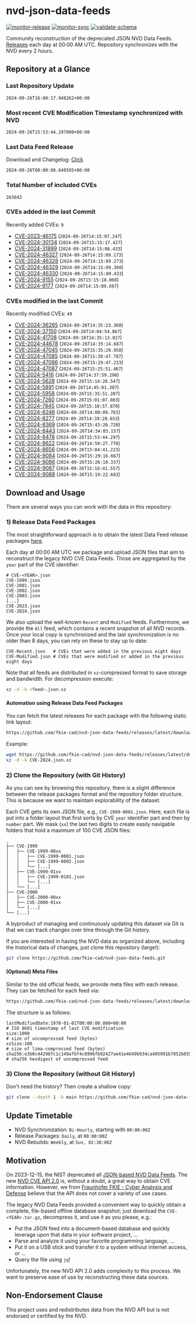 # nvd-json-data-feeds

[![monitor-release](https://github.com/fkie-cad/nvd-json-data-feeds/actions/workflows/monitor_release.yml/badge.svg)](https://github.com/fkie-cad/nvd-json-data-feeds/actions/workflows/monitor_release.yml)
[![monitor-sync](https://github.com/fkie-cad/nvd-json-data-feeds/actions/workflows/monitor_sync.yml/badge.svg)](https://github.com/fkie-cad/nvd-json-data-feeds/actions/workflows/monitor_sync.yml)
[![validate-schema](https://github.com/fkie-cad/nvd-json-data-feeds/actions/workflows/validate_schema.yml/badge.svg)](https://github.com/fkie-cad/nvd-json-data-feeds/actions/workflows/validate_schema.yml)

Community reconstruction of the deprecated JSON NVD Data Feeds.
[Releases](https://github.com/fkie-cad/nvd-json-data-feeds/releases/latest) each day at 00:00 AM UTC.
Repository synchronizes with the NVD every 2 hours.

## Repository at a Glance

### Last Repository Update

```plain
2024-09-26T16:00:17.948262+00:00
```

### Most recent CVE Modification Timestamp synchronized with NVD

```plain
2024-09-26T15:53:44.297000+00:00
```

### Last Data Feed Release

Download and Changelog: [Click](https://github.com/fkie-cad/nvd-json-data-feeds/releases/latest)

```plain
2024-09-26T00:00:08.640595+00:00
```

### Total Number of included CVEs

```plain
263843
```

### CVEs added in the last Commit

Recently added CVEs: `9`

- [CVE-2023-46175](CVE-2023/CVE-2023-461xx/CVE-2023-46175.json) (`2024-09-26T14:15:07.247`)
- [CVE-2024-30134](CVE-2024/CVE-2024-301xx/CVE-2024-30134.json) (`2024-09-26T15:15:17.427`)
- [CVE-2024-31899](CVE-2024/CVE-2024-318xx/CVE-2024-31899.json) (`2024-09-26T14:15:08.433`)
- [CVE-2024-46327](CVE-2024/CVE-2024-463xx/CVE-2024-46327.json) (`2024-09-26T14:15:09.173`)
- [CVE-2024-46328](CVE-2024/CVE-2024-463xx/CVE-2024-46328.json) (`2024-09-26T14:15:09.273`)
- [CVE-2024-46329](CVE-2024/CVE-2024-463xx/CVE-2024-46329.json) (`2024-09-26T14:15:09.360`)
- [CVE-2024-46330](CVE-2024/CVE-2024-463xx/CVE-2024-46330.json) (`2024-09-26T14:15:09.433`)
- [CVE-2024-9155](CVE-2024/CVE-2024-91xx/CVE-2024-9155.json) (`2024-09-26T15:15:18.060`)
- [CVE-2024-9177](CVE-2024/CVE-2024-91xx/CVE-2024-9177.json) (`2024-09-26T14:15:09.697`)


### CVEs modified in the last Commit

Recently modified CVEs: `49`

- [CVE-2024-36265](CVE-2024/CVE-2024-362xx/CVE-2024-36265.json) (`2024-09-26T14:35:23.360`)
- [CVE-2024-37150](CVE-2024/CVE-2024-371xx/CVE-2024-37150.json) (`2024-09-26T14:04:54.867`)
- [CVE-2024-41708](CVE-2024/CVE-2024-417xx/CVE-2024-41708.json) (`2024-09-26T14:35:13.827`)
- [CVE-2024-44678](CVE-2024/CVE-2024-446xx/CVE-2024-44678.json) (`2024-09-26T14:35:14.687`)
- [CVE-2024-47045](CVE-2024/CVE-2024-470xx/CVE-2024-47045.json) (`2024-09-26T15:35:29.950`)
- [CVE-2024-47085](CVE-2024/CVE-2024-470xx/CVE-2024-47085.json) (`2024-09-26T15:30:47.787`)
- [CVE-2024-47086](CVE-2024/CVE-2024-470xx/CVE-2024-47086.json) (`2024-09-26T15:29:47.233`)
- [CVE-2024-47087](CVE-2024/CVE-2024-470xx/CVE-2024-47087.json) (`2024-09-26T15:25:51.467`)
- [CVE-2024-5416](CVE-2024/CVE-2024-54xx/CVE-2024-5416.json) (`2024-09-26T14:37:59.290`)
- [CVE-2024-5628](CVE-2024/CVE-2024-56xx/CVE-2024-5628.json) (`2024-09-26T15:14:26.547`)
- [CVE-2024-5891](CVE-2024/CVE-2024-58xx/CVE-2024-5891.json) (`2024-09-26T14:45:01.307`)
- [CVE-2024-5958](CVE-2024/CVE-2024-59xx/CVE-2024-5958.json) (`2024-09-26T15:35:51.207`)
- [CVE-2024-7260](CVE-2024/CVE-2024-72xx/CVE-2024-7260.json) (`2024-09-26T15:01:07.803`)
- [CVE-2024-7845](CVE-2024/CVE-2024-78xx/CVE-2024-7845.json) (`2024-09-26T15:10:57.870`)
- [CVE-2024-8246](CVE-2024/CVE-2024-82xx/CVE-2024-8246.json) (`2024-09-26T14:00:09.783`)
- [CVE-2024-8277](CVE-2024/CVE-2024-82xx/CVE-2024-8277.json) (`2024-09-26T14:39:20.653`)
- [CVE-2024-8369](CVE-2024/CVE-2024-83xx/CVE-2024-8369.json) (`2024-09-26T15:43:20.720`)
- [CVE-2024-8443](CVE-2024/CVE-2024-84xx/CVE-2024-8443.json) (`2024-09-26T14:34:03.157`)
- [CVE-2024-8478](CVE-2024/CVE-2024-84xx/CVE-2024-8478.json) (`2024-09-26T15:53:44.297`)
- [CVE-2024-8622](CVE-2024/CVE-2024-86xx/CVE-2024-8622.json) (`2024-09-26T14:59:27.770`)
- [CVE-2024-8656](CVE-2024/CVE-2024-86xx/CVE-2024-8656.json) (`2024-09-26T15:04:41.223`)
- [CVE-2024-9084](CVE-2024/CVE-2024-90xx/CVE-2024-9084.json) (`2024-09-26T15:29:16.667`)
- [CVE-2024-9086](CVE-2024/CVE-2024-90xx/CVE-2024-9086.json) (`2024-09-26T15:26:10.337`)
- [CVE-2024-9087](CVE-2024/CVE-2024-90xx/CVE-2024-9087.json) (`2024-09-26T15:16:41.557`)
- [CVE-2024-9088](CVE-2024/CVE-2024-90xx/CVE-2024-9088.json) (`2024-09-26T15:19:22.683`)


## Download and Usage

There are several ways you can work with the data in this repository:

### 1) Release Data Feed Packages

The most straightforward approach is to obtain the latest Data Feed release packages [here](https://github.com/fkie-cad/nvd-json-data-feeds/releases/latest).

Each day at 00:00 AM UTC we package and upload JSON files that aim to reconstruct the legacy NVD CVE Data Feeds.
Those are aggregated by the `year` part of the CVE identifier:

```
# CVE-<YEAR>.json
CVE-1999.json
CVE-2001.json
CVE-2002.json
CVE-2003.json
[...]
CVE-2023.json
CVE-2024.json
```

We also upload the well-known `Recent` and `Modified` feeds.
Furthermore, we provide the `All` feed, which contains a recent snapshot of all NVD records.
Once your local copy is synchronized and the last synchronization is no older than 8 days, you can rely on these to stay up to date:

```plain
CVE-Recent.json   # CVEs that were added in the previous eight days
CVE-Modified.json # CVEs that were modified or added in the previous eight days
```

Note that all feeds are distributed in `xz`-compressed format to save storage and bandwidth.
For decompression execute:

```sh
xz -d -k <feed>.json.xz
```

#### Automation using Release Data Feed Packages

You can fetch the latest releases for each package with the following static link layout:

```sh
https://github.com/fkie-cad/nvd-json-data-feeds/releases/latest/download/CVE-<YEAR>.json.xz
```

Example:

```sh
wget https://github.com/fkie-cad/nvd-json-data-feeds/releases/latest/download/CVE-2024.json.xz
xz -d -k CVE-2024.json.xz
```

### 2) Clone the Repository (with Git History)

As you can see by browsing this repository, there is a slight difference between the release packages format and the repository folder structure.
This is because we want to maintain explorability of the dataset.

Each CVE gets its own JSON file, e.g., `CVE-1999-0001.json`.
Here, each file is put into a folder layout that first sorts by CVE `year` identifier part and then by `number` part.
We mask (`xx`) the last two digits to create easily navigable folders that hold a maximum of 100 CVE JSON files:

```plain
.
├── CVE-1999
│   ├── CVE-1999-00xx
│   │   ├── CVE-1999-0001.json
│   │   ├── CVE-1999-0002.json
│   │   └── [...]
│   ├── CVE-1999-01xx
│   │   ├── CVE-1999-0101.json
│   │   └── [...]
│   └── [...]
├── CVE-2000
│   ├── CVE-2000-00xx
│   ├── CVE-2000-01xx
│   └── [...]
└── [...]
```

A byproduct of managing and continuously updating this dataset via Git is that we can track changes over time through the Git history.

If you are interested in having the NVD data as organized above, including the historical data of changes, just clone this repository (large!):

```sh
git clone https://github.com/fkie-cad/nvd-json-data-feeds.git
```

#### (Optional) Meta Files

Similar to the old official feeds, we provide meta files with each release. They can be fetched for each feed via:

```sh
https://github.com/fkie-cad/nvd-json-data-feeds/releases/latest/download/CVE-<YEAR>.meta
```

The structure is as follows:

```plain
lastModifiedDate:1970-01-01T00:00:00.000+00:00                          # ISO 8601 timestamp of last CVE modification
size:1000                                                               # size of uncompressed feed (bytes)
xzSize:100                                                              # size of lzma-compressed feed (bytes)
sha256:e3b0c44298fc1c149afbf4c8996fb92427ae41e4649b934ca495991b7852b855 # sha256 hexdigest of uncompressed feed
```

### 3) Clone the Repository (without Git History)

Don't need the history? Then create a shallow copy:

```sh
git clone --depth 1 -b main https://github.com/fkie-cad/nvd-json-data-feeds.git
```


## Update Timetable

* NVD Synchronization: `Bi-Hourly`, starting with `00:00:00Z`
* Release Packages: `Daily`, at `00:00:00Z`
* NVD Rebuilds: `Weekly`, at `Sun, 02:30:00Z`


## Motivation

On 2023-12-15, the NIST deprecated all [JSON-based NVD Data Feeds](https://nvd.nist.gov/vuln/data-feeds#divRetirementBanner-1).
The new [NVD CVE API 2.0](https://nvd.nist.gov/developers/vulnerabilities) is, without a doubt, a great way to obtain CVE information.
However, we from [Fraunhofer FKIE - Cyber Analysis and Defense](https://www.fkie.fraunhofer.de/en/departments/cad.html) believe that the API does not cover a variety of use cases.

The legacy NVD Data Feeds provided a convenient way to quickly obtain a complete, file-based offline database snapshot; just download the `CVE-<YEAR>.tar.gz`, decompress it, and use it as you please, e.g.:

- Put the JSON feed into a document-based database and quickly leverage upon that data in your software project, ...
- Parse and analyze it using your favorite programming language, ...
- Put it on a USB stick and transfer it to a system without internet access, or ...
- Query the file using `jq`!

Unfortunately, the new NVD API 2.0 adds complexity to this process.
We want to preserve ease of use by reconstructing these data sources.

## Non-Endorsement Clause

This project uses and redistributes data from the NVD API but is not endorsed or certified by the NVD.